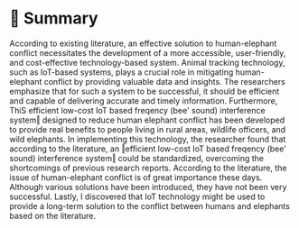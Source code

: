 # 🦣 Summary

According to existing literature, an effective solution to human-elephant conflict necessitates the development of a more accessible, user-friendly, and cost-effective technology-based system. Animal tracking technology, such as IoT-based systems, plays a crucial role in mitigating human-elephant conflict by providing valuable data and insights. The researchers emphasize that for such a system to be successful, it should be efficient and capable of delivering accurate and timely information. Furthermore, ThiS efficient low-cost IoT based freqency (bee' sound) interference system‖ designed to reduce human elephant conflict has been developed to provide real benefits to people living in rural areas, wildlife officers, and wild elephants. In implementing this technology, the researcher found that according to the literature, an ‖efficient low-cost IoT based freqency (bee' sound) interference system‖ could be standardized, overcoming the shortcomings of previous research reports. According to the literature, the issue of human-elephant conflict is of great importance these days. Although various solutions have been introduced, they have not been very successful. Lastly, I discovered that IoT technology might be used to provide a long-term solution to the conflict between humans and elephants based on the literature.
